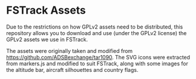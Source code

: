 # FSTrack Assets
Due to the restrictions on how GPLv2 assets need to be distributed, this repository allows you to download and use (under the GPLv2 license) the GPLv2 assets we use in FSTrack.

The assets were originally taken and modified from https://github.com/ADSBexchange/tar1090. The SVG icons were extracted from markers.js and modified to suit FSTrack, along with some images for the altitude bar, aircraft silhouettes and country flags.